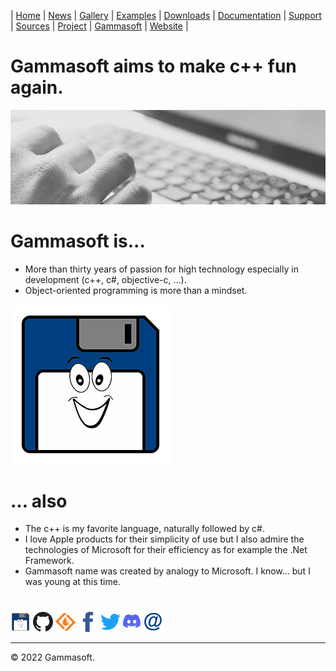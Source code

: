 | [Home](home.md) | [News](news.md) | [Gallery](gallery.md) | [Examples](examples.md) | [Downloads](downloads.md) | [Documentation](documentation.md) | [Support](support.md) | [Sources](https://github.com/gammasoft71/xtd) | [Project](https://sourceforge.net/projects/xtdpro/) | [Gammasoft](gammasoft.md) | [Website](https://gammasoft71.wixsite.com/xtdpro) |

# Gammasoft aims to make c++ fun again.
![background_img](pictures/gammasoft_background.jpg)

# Gammasoft is...

* More than thirty years of passion for high technology especially in development (c++, c#, objective-c, ...).
* Object-oriented programming is more than a mindset.

![background_img](pictures/gammasoft.png)

# ... also

* The c++ is my favorite language, naturally followed by c#.
* I love Apple products for their simplicity of use but I also admire the technologies of Microsoft for their efficiency as for example the .Net Framework.
* Gammasoft name was created by analogy to Microsoft. I know... but I was young at this time.

# 

[![gammasoft_img](pictures/gammasoft32.png)](https://gammasoft71.wixsite.com/gammasoft) [![github_img](pictures/github32.png)](https://github.com/gammasoft71) [![github_img](pictures/sourceforge32.png)](https://sourceforge.net/u/gammasoft71) [![facebook_img](pictures/facebook32.png)](https://www.facebook.com/gammasoft71) [![twitter_img](pictures/twitter32.png)](https://twitter.com/gammasoft71) [![discord_img](docs/pictures/discord32.png)](https://discordapp.com/users/gammasoft#9288) [![mail_img](pictures/mail32.png)](mailto:gammasoft71@gmail.com)

______________________________________________________________________________________________

© 2022 Gammasoft.
